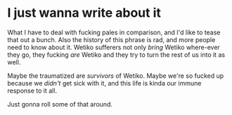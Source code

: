 
# I just wanna write about it

What I have to deal with fucking pales in comparison, and I'd like to tease that out a bunch. Also the history of this phrase is rad, and more people need to know about it. Wetiko sufferers not only *bring* Wetiko where-ever they go, they fucking *are* Wetiko and they try to turn the rest of us into it as well.

Maybe the traumatized are *survivors* of Wetiko. Maybe we're so fucked up because we *didn't* get sick with it, and this life is kinda our immune response to it all. 

Just gonna roll some of that around.
